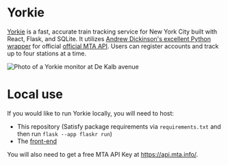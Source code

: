 # Yorkie

[Yorkie](https://yorkie.city) is a fast, accurate train tracking service for New York City built with React, Flask, and SQLite. It utilizes [Andrew Dickinson's excellent Python wrapper](https://github.com/Andrew-Dickinson/nyct-gtfs/tree/master/nyct_gtfs) for official [official MTA API](https://api.mta.info/#/landing). Users can register accounts and track up to four stations at a time.

![Photo of a Yorkie monitor at De Kalb avenue](https://i.imgur.com/qMcBX6j.png) 

# Local use

If you would like to run Yorkie locally, you will need to host:
  - This repository (Satisfy package requirements via `requirements.txt` and then run `flask --app flaskr run`)
  - The [front-end](https://github.com/jajego/yorkie-frontend)

You will also need to get a free MTA API Key at https://api.mta.info/.




